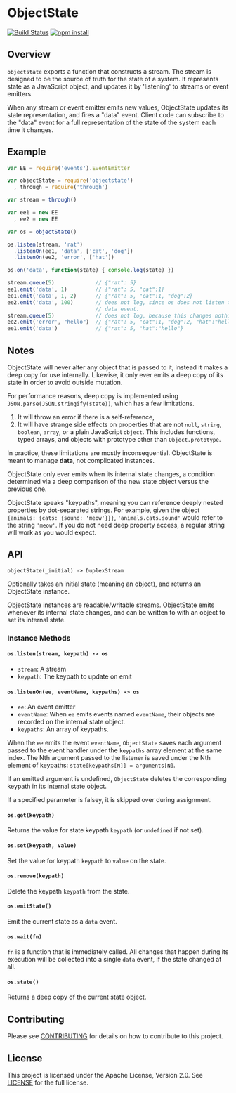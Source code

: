 # ObjectState

[![Build Status](http://img.shields.io/travis/urbanairship/objectstate/master.svg?style=flat)](https://travis-ci.org/urbanairship/objectstate)
[![npm install](http://img.shields.io/npm/dm/objectstate.svg?style=flat)](https://www.npmjs.org/package/objectstate)

## Overview

`objectstate` exports a function that constructs a stream. The stream is
designed to be the source of truth for the state of a system. It represents
state as a JavaScript object, and updates it by 'listening' to streams or
event emitters.

When any stream or event emitter emits new values, ObjectState updates its state
representation, and fires a "data" event. Client code can subscribe to the
"data" event for a full representation of the state of the system each time
it changes.

## Example

```javascript
var EE = require('events').EventEmitter

var objectState = require('objectstate')
  , through = require('through')

var stream = through()

var ee1 = new EE
  , ee2 = new EE

var os = objectState()

os.listen(stream, 'rat')
  .listenOn(ee1, 'data', ['cat', 'dog'])
  .listenOn(ee2, 'error', ['hat'])

os.on('data', function(state) { console.log(state) })

stream.queue(5)             // {"rat": 5}
ee1.emit('data', 1)         // {"rat": 5, "cat":1}
ee1.emit('data', 1, 2)      // {"rat": 5, "cat":1, "dog":2}
ee2.emit('data', 100)       // does not log, since os does not listen to ee2's
                            // data event.
stream.queue(5)             // does not log, because this changes nothing.
ee2.emit('error', "hello")  // {"rat": 5, "cat":1, "dog":2, "hat":"hello"}
ee1.emit('data')            // {"rat": 5, "hat":"hello"}
```

## Notes

ObjectState will never alter any object that is passed to it, instead it makes a
deep copy for use internally. Likewise, it only ever emits a deep copy of its
state in order to avoid outside mutation.

For performance reasons, deep copy is implemented using
`JSON.parse(JSON.stringify(state))`, which has a few limitations.

1. It will throw an error if there is a self-reference,
2. It will have strange side effects on properties that are not `null`,
   `string`, `boolean`, `array`, or a plain JavaScript `object`.
   This includes functions, typed arrays, and objects with prototype other than
   `Object.prototype`.

In practice, these limitations are mostly inconsequential. ObjectState is meant
to manage **data**, not complicated instances.

ObjectState only ever emits when its internal state changes, a condition
determined via a deep comparison of the new state object versus the previous
one.

ObjectState speaks "keypaths", meaning you can reference deeply nested
properties by dot-separated strings. For example, given the object
`{animals: {cats: {sound: 'meow'}}}`, `'animals.cats.sound'` would refer to the
string `'meow'`. If you do not need deep property access, a regular string will
work as you would expect.

## API

`objectState(_initial) -> DuplexStream`

Optionally takes an initial state (meaning an object), and returns an
ObjectState instance.

ObjectState instances are readable/writable streams. ObjectState emits whenever
its internal state changes, and can be written to with an object to set its
internal state.

### Instance Methods

#### `os.listen(stream, keypath) -> os`
- `stream`: A stream
- `keypath`: The keypath to update on emit

#### `os.listenOn(ee, eventName, keypaths) -> os`
- `ee`: An event emitter
- `eventName`: When `ee` emits events named `eventName`, their objects are
  recorded on the internal state object.
- `keypaths`: An array of keypaths.

When the `ee` emits the event `eventName`, `ObjectState` saves each argument
passed to the event handler under the `keypaths` array element at the same
index. The Nth argument passed to the listener is saved under the Nth element of
keypaths: `state[keypaths[N]] = arguments[N]`.

If an emitted argument is undefined, `ObjectState` deletes the corresponding
keypath in its internal state object.

If a specified parameter is falsey, it is skipped over during assignment.

#### `os.get(keypath)`

Returns the value for state keypath `keypath` (or `undefined` if not set).

#### `os.set(keypath, value)`

Set the value for keypath `keypath` to `value` on the state.

#### `os.remove(keypath)`

Delete the keypath `keypath` from the state.

#### `os.emitState()`

Emit the current state as a `data` event.

#### `os.wait(fn)`

`fn` is a function that is immediately called. All changes that happen during
its execution will be collected into a single `data` event, if the state changed
at all.

#### `os.state()`

Returns a deep copy of the current state object.

## Contributing

Please see [CONTRIBUTING](./CONTRIBUTING.md) for details on how to contribute
to this project.

## License 

This project is licensed under the Apache License, Version 2.0. See
[LICENSE](./LICENSE) for the full license.
